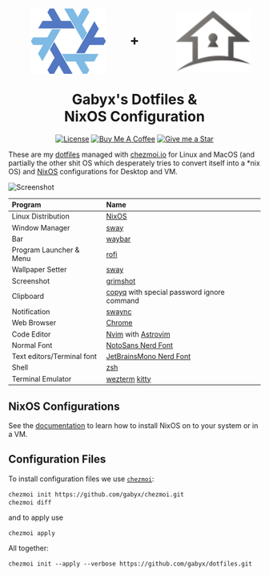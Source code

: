 <h1 align="center">
    <img src="https://raw.githubusercontent.com/NixOS/nixos-artwork/4c449b822779d9f3fca2e0eed36c95b07d623fd9/ng/out/nix.svg" style="margin-left: 20pt; width: 150px" align="center"/>
    <span style="width:100px;display:inline-block;">+</span>
    <img src="config/docs/logo.svg" style="margin-left: 20pt; width:150px" align="center"/>
    <br>
    <br>
    Gabyx's Dotfiles & <br>NixOS Configuration
    <br>
</h1>

<p align="center">
<a href="./LICENSE"><img src="https://img.shields.io/badge/license-GPL-3.svg" alt="License"></a>
<a href="https://www.buymeacoffee.com/gabyx" target="_blank"><img src="https://www.buymeacoffee.com/assets/img/custom_images/orange_img.png" alt="Buy Me A Coffee" style="height: 20px !important;width: 87px;" ></a>
<a href="https://github.com/gabyx/dotfiles"><img src="https://img.shields.io/github/stars/gabyx/dotfiles?style=social" alt="Give me a Star"></a>
</p>

These are my [dotfiles](config) managed with
[chezmoi.io](https://www.chezmoi.io) for Linux and MacOS (and partially the
other shit OS which desperately tries to convert itself into a \*nix OS) and
[NixOS](nixos) configurations for Desktop and VM.

![Screenshot](./nixos/docs/screenshot.png)

| Program                    | Name                                                                                                                                              |
| :------------------------- | :------------------------------------------------------------------------------------------------------------------------------------------------ |
| Linux Distribution         | [NixOS](https://www.nixos.org/)                                                                                                                   |
| Window Manager             | [sway](https://github.com/swaywm/sway)                                                                                                            |
| Bar                        | [waybar](https://github.com/Alexays/Waybar)                                                                                                       |
| Program Launcher & Menu    | [rofi](https://github.com/DaveDavenport/rofi)                                                                                                     |
| Wallpaper Setter           | [sway](https://github.com/swaywm/sway)                                                                                                            |
| Screenshot                 | [grimshot](https://search.nixos.org/packages?channel=23.05&show=sway-contrib.grimshot&from=0&size=50&sort=relevance&type=packages&query=grimshot) |
| Clipboard                  | [copyq](https://hluk.github.io/CopyQ/) with special password ignore command                                                                       |
| Notification               | [swaync](https://github.com/ErikReider/SwayNotificationCenter)                                                                                    |
| Web Browser                | [Chrome](https://www.google.com/intl/de/chrome/)                                                                                                  |
| Code Editor                | [Nvim](https://neovim.io/) with [Astrovim](https://github.com/gabyx/astrovim)                                                                     |
| Normal Font                | [NotoSans Nerd Font](https://www.nerdfonts.com/)                                                                                                  |
| Text editors/Terminal font | [JetBrainsMono Nerd Font](https://www.jetbrains.com/lp/mono)                                                                                      |
| Shell                      | [zsh](https://www.zsh.org/)                                                                                                                       |
| Terminal Emulator          | [wezterm](https://wezfurlong.org) [kitty](https://sw.kovidgoyal.net/kitty)                                                                        |

## NixOS Configurations

See the [documentation](nixos/README.md) to learn how to install NixOS on to
your system or in a VM.

## Configuration Files

To install configuration files we use [`chezmoi`](https://www.chezmoi.io):

```shell
chezmoi init https://github.com/gabyx/chezmoi.git
chezmoi diff
```

and to apply use

```shell
chezmoi apply
```

All together:

```shell
chezmoi init --apply --verbose https://github.com/gabyx/dotfiles.git
```
